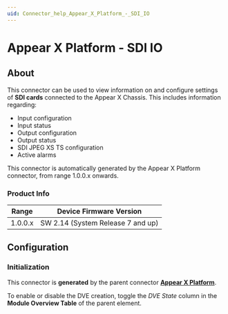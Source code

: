 ```yaml
---
uid: Connector_help_Appear_X_Platform_-_SDI_IO
---
```


# Appear X Platform - SDI IO

## About

This connector can be used to view information on and configure settings of **SDI cards** connected to the Appear X Chassis. This includes information regarding:

- Input configuration
- Input status
- Output configuration
- Output status
- SDI JPEG XS TS configuration
- Active alarms

This connector is automatically generated by the Appear X Platform connector, from range 1.0.0.x onwards.

### Product Info

| Range              | Device Firmware Version           |
|--------------------|-----------------------------------|
| 1.0.0.x            | SW 2.14 (System Release 7 and up) |

## Configuration

### Initialization

This connector is **generated** by the parent connector **[Appear X Platform](xref:Connector_help_Appear_X_Platform)**.

To enable or disable the DVE creation, toggle the *DVE State* column in the **Module Overview Table** of the parent element.

